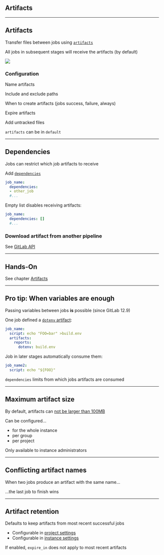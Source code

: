 <!-- .slide: id="gitlab_artifacts" class="vertical-center" -->

<i class="fa-duotone fa-cubes fa-8x" style="float: right; color: grey;"></i>

## Artifacts

---

## Artifacts

Transfer files between jobs using [`artifacts`](https://docs.gitlab.com/ee/ci/yaml/#artifacts)

All jobs in subsequent stages will receive the artifacts (by default)

![](160_gitlab_ci/060_artifacts/artifacts.drawio.svg) <!-- .element: style="width: 50%; float: right;" -->

### Configuration

Name artifacts

Include and exclude paths

When to create artifacts (jobs success, failure, always)

Expire artifacts

Add untracked files

`artifacts` can be in `default` [<i class="fa-solid fa-arrow-right-to-bracket"></i>](#/gitlab_default)

---

## Dependencies

Jobs can restrict which job artifacts to receive

Add [`dependencies`](https://docs.gitlab.com/ee/ci/yaml/#dependencies)

```yaml
job_name:
  dependencies:
  - other_job
  #...
```

Empty list disables receiving artifacts:

```yaml
job_name:
  dependencies: []
  #...
```

### Download artifact from another pipeline

See [GitLab API](https://docs.gitlab.com/ee/api/job_artifacts.html#download-the-artifacts-archive)

---

## Hands-On

See chapter [Artifacts](/hands-on/2025-05-14/060_artifacts/exercise/)

---

## Pro tip: When variables are enough

Passing variables between jobs **is** possible (since GitLab 12.9)

One job defined a [`dotenv` artifact](https://docs.gitlab.com/ee/ci/variables/index.html#pass-an-environment-variable-to-another-job):

```yaml
job_name:
  script: echo "FOO=bar" >build.env
  artifacts:
    reports:
      dotenv: build.env
```

Job in later stages automatically consume them:

```yaml
job_name2:
  script: echo "${FOO}"
```

`dependencies` limits from which jobs artifacts are consumed

---

## Maximum artifact size

By default, artifacts can [not be larger than 100MB](https://docs.gitlab.com/administration/settings/continuous_integration/#set-maximum-artifacts-size)

Can be configured...

- for the whole instance
- per group
- per project

Only available to instance administrators

---

## Conflicting artifact names

When two jobs produce an artifact with the same name...

...the last job to finish wins

---

## Artifact retention

Defaults to keep artifacts from most recent successful jobs

- Configurable in [project settings](https://docs.gitlab.com/ee/ci/jobs/job_artifacts.html#keep-artifacts-from-most-recent-successful-jobs)
- Configurable in [instance settings](https://docs.gitlab.com/ee/administration/settings/continuous_integration.html#keep-the-latest-artifacts-for-all-jobs-in-the-latest-successful-pipelines)

If enabled, `expire_in` does not apply to most recent artifacts
